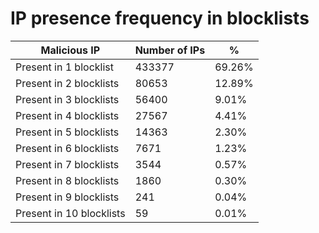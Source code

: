 # IP presence frequency in blocklists
| Malicious IP | Number of IPs | % |
|----|----|----|
| Present in 1 blocklist | 433377 | 69.26% |
| Present in 2 blocklists | 80653 | 12.89% |
| Present in 3 blocklists | 56400 | 9.01% |
| Present in 4 blocklists | 27567 | 4.41% |
| Present in 5 blocklists | 14363 | 2.30% |
| Present in 6 blocklists | 7671 | 1.23% |
| Present in 7 blocklists | 3544 | 0.57% |
| Present in 8 blocklists | 1860 | 0.30% |
| Present in 9 blocklists | 241 | 0.04% |
| Present in 10 blocklists | 59 | 0.01% |
